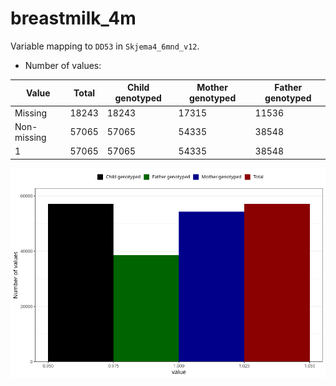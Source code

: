 # breastmilk_4m
Variable mapping to `DD53` in `Skjema4_6mnd_v12`.
- Number of values:

| Value | Total | Child genotyped | Mother genotyped | Father genotyped |
| ----- | ----- | --------------- | ---------------- | ---------------- |
| Missing | 18243 | 18243 | 17315 | 11536 |
| Non-missing | 57065 | 57065 | 54335 | 38548 |
| 1 | 57065 | 57065 | 54335 | 38548 |



![](breastmilk_4m_n.png)



